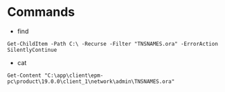 # Commands
- find 
```shell
Get-ChildItem -Path C:\ -Recurse -Filter "TNSNAMES.ora" -ErrorAction SilentlyContinue
```
- cat
```shell
Get-Content "C:\app\client\epm-pc\product\19.0.0\client_1\network\admin\TNSNAMES.ora"

```

